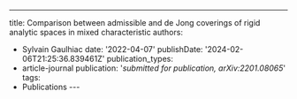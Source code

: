 ---
title: Comparison between admissible and de Jong coverings of rigid analytic spaces
  in mixed characteristic
authors:
- Sylvain Gaulhiac
date: '2022-04-07'
publishDate: '2024-02-06T21:25:36.839461Z'
publication_types:
- article-journal
publication: '*submitted for publication, arXiv:2201.08065*'
tags:  
- Publications
[
](https://link.springer.com/article/10.1007/s00229-024-01578-8)---
